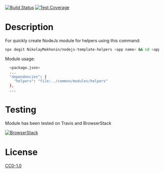 <!-- [![NPM Version][npm-image]][npm-url] -->
<!-- [![NPM Downloads][downloads-image]][downloads-url] -->
<!-- [![Node.js Version][node-version-image]][node-version-url] -->
[![Build Status][travis-image]][travis-url]
[![Test Coverage][coveralls-image]][coveralls-url]

# Description

For quickly create NodeJs module for helpers using this command:

```bash
npx degit NikolayMakhonin/nodejs-template-helpers <app name> && cd <app name> && npm i && npm run test
```

Module usage:
```bash
  <package.json>
  ...
  "dependencies": {
    "helpers": "file:../common/modules/helpers"
  },
  ...
```

# Testing

<!-- Required for open source BrowserStack plan -->
<!-- https://www.browserstack.com/open-source?ref=pricing -->

Module has been tested on Travis and BrowserStack

[![BrowserStack](https://i.imgur.com/cOdhMed.png)](https://www.browserstack.com/)

# License

[CC0-1.0](LICENSE)

[npm-image]: https://img.shields.io/npm/v/nodejs-template-helpers.svg
[npm-url]: https://npmjs.org/package/nodejs-template-helpers
[node-version-image]: https://img.shields.io/node/v/nodejs-template-helpers.svg
[node-version-url]: https://nodejs.org/en/download/
[travis-image]: https://travis-ci.org/NikolayMakhonin/nodejs-template-helpers.svg
[travis-url]: https://travis-ci.org/NikolayMakhonin/nodejs-template-helpers
[coveralls-image]: https://coveralls.io/repos/github/NikolayMakhonin/nodejs-template-helpers/badge.svg
[coveralls-url]: https://coveralls.io/github/NikolayMakhonin/nodejs-template-helpers
[downloads-image]: https://img.shields.io/npm/dm/nodejs-template-helpers.svg
[downloads-url]: https://npmjs.org/package/nodejs-template-helpers
[npm-url]: https://npmjs.org/package/nodejs-template-helpers
